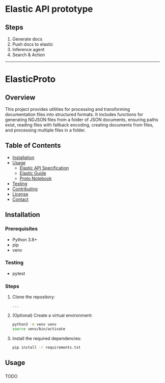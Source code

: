 # Elastic API prototype
## Steps
1. Generate docs
2. Push docs to elastic
3. Inference agent
4. Search & Action 

 ___


# ElasticProto

## Overview

This project provides utilities for processing and transforming documentation files into structured formats. It includes functions for generating NDJSON files from a folder of JSON documents, ensuring paths exist, reading files with fallback encoding, creating documents from files, and processing multiple files in a folder.

## Table of Contents

- [Installation](#installation)
- [Usage](#usage)
  - [Elastic API Specification](#elastic-api-specification)
  - [Elastic Guide](#elastic-guide)
  - [Proto Notebook](#proto-notebook)
- [Testing](#testing)
- [Contributing](#contributing)
- [License](#license)
- [Contact](#contact)

## Installation

### Prerequisites

- Python 3.8+
- pip
- venv

### Testing
- pytest

### Steps

1. Clone the repository:
    ```sh
    ...
    ```

2. (Optional) Create a virtual environment:
    ```sh
    python3 -m venv venv
    source venv/bin/activate
    ```

3. Install the required dependencies:
    ```sh
    pip install -r requirements.txt
    ```

## Usage

### 
TODO
